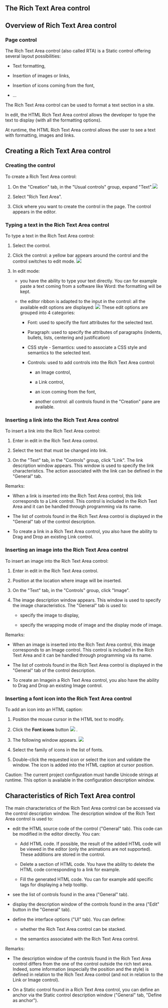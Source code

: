 


## The Rich Text Area control
			



<a name="NOTE1"></a>
<a name="NOTE1_1"></a>


## Overview of Rich Text Area control
<a name="overview_rich_text_area_control_ELTTEXTE000211"></a>


### Page control
<a name="page_control_ELTPARAGRAPHE000011"></a>

The Rich Text Area control (also called RTA) is a Static control offering several layout possibilities: 

- Text formatting,

- Insertion of images or links,

- Insertion of icons coming from the font,

- ...




The Rich Text Area control can be used to format a text section in a site. 

In edit, the HTML Rich Text Area control allows the developer to type the text to display (with all the formatting options). 

At runtime, the HTML Rich Text Area control allows the user to see a text with formatting, images and links. 

<a name="NOTE2"></a>
<a name="NOTE2_1"></a>


## Creating a Rich Text Area control
<a name="creating_rich_text_area_control_ELTTEXTE000235"></a>


### Creating the control
<a name="creating_the_control_ELTPARAGRAPHE000033"></a>

To create a Rich Text Area control: 

1. On the "Creation" tab, in the "Usual controls" group, expand "Text".![](https://doc.pcsoft.fr/en-US/images/image.awp?langid=3&name=WB_Libelle_HTML.gif)


2. Select "Rich Text Area". 

3. Click where you want to create the control in the page. The control appears in the editor.





### Typing a text in the Rich Text Area control
<a name="typing_text_the_rich_text_area_control_ELTPARAGRAPHE000051"></a>

To type a text in the Rich Text Area control: 

1. Select the control. 

2. Click the control: a yellow bar appears around the control and the control switches to edit mode. ![](https://doc.pcsoft.fr/en-US/images/image.awp?langid=3&name=ZTR_Edition_bandeau_Jaune.gif)


3. In edit mode: 

	- you have the ability to type your text directly. You can for example paste a text coming from a software like Word: the formatting will be kept. 

	- the editor ribbon is adapted to the input in the control: all the available edit options are displayed: ![](https://doc.pcsoft.fr/en-US/images/image.awp?langid=3&name=ZTR_Edition_ruban.gif)
These edit options are grouped into 4 categories: 

		- Font: used to specify the font attributes for the selected text. 

		- Paragraph: used to specify the attributes of paragraphs (indents, bullets, lists, centering and justification)

		- CSS style - Semantics: used to associate a CSS style and semantics to the selected text. 

		- Controls: used to add controls into the Rich Text Area control: 

			- an Image control, 

			- a Link control,

			- an icon coming from the font,

			- another control: all controls found in the "Creation" pane are available.








### Inserting a link into the Rich Text Area control
<a name="inserting_link_into_the_rich_text_area_control_ELTPARAGRAPHE000080"></a>

To insert a link into the Rich Text Area control: 

1. Enter in edit in the Rich Text Area control.

2. Select the text that must be changed into link. 

3. On the "Text" tab, in the "Controls" group, click "Link". The link description window appears. This window is used to specify the link characteristics. The action associated with the link can be defined in the "General" tab.




Remarks: 

- When a link is inserted into the Rich Text Area control, this link corresponds to a Link control. This control is included in the Rich Text Area and it can be handled through programming via its name. 

- The list of controls found in the Rich Text Area control is displayed in the "General" tab of the control description. 

- To create a link in a Rich Text Area control, you also have the ability to Drag and Drop an existing Link control.





### Inserting an image into the Rich Text Area control
<a name="inserting_image_into_the_rich_text_area_control_ELTPARAGRAPHE000107"></a>

To insert an image into the Rich Text Area control: 

1. Enter in edit in the Rich Text Area control.

2. Position at the location where image will be inserted. 

3. On the "Text" tab, in the "Controls" group, click "Image".

4. The image description window appears. This window is used to specify the image characteristics. The "General" tab is used to:  

	- specify the image to display,

	- specify the wrapping mode of image and the display mode of image.  







Remarks: 

- When an image is inserted into the Rich Text Area control, this image corresponds to an Image control. This control is included in the Rich Text Area and it can be handled through programming via its name. 

- The list of controls found in the Rich Text Area control is displayed in the "General" tab of the control description. 

- To create an Imagein a Rich Text Area control, you also have the ability to Drag and Drop an existing Image control.





### Inserting a font icon into the Rich Text Area control
<a name="inserting_font_icon_into_the_rich_text_area_control_ELTPARAGRAPHE000138"></a>

To add an icon into an HTML caption: 

1. Position the mouse cursor in the HTML text to modify.

2. Click the **Font icons** button ![](https://doc.pcsoft.fr/en-US/images/image.awp?langid=3&name=Gestion_des_polices_icones%20-%20HC%20N%B0001%201.gif)
. 

3. The following window appears. 
![](https://doc.pcsoft.fr/en-US/images/image.awp?langid=3&name=Gestion_des_polices_icones%20-%20HC%20N%B0002.gif&type=thumb)


4. Select the family of icons in the list of fonts.

5. Double-click the requested icon or select the icon and validate the window. The icon is added into the HTML caption at cursor position.




Caution: The current project configuration must handle Unicode strings at runtime. This option is available in the configuration description window.

<a name="NOTE3"></a>
<a name="NOTE3_1"></a>


## Characteristics of Rich Text Area control
<a name="characteristics_rich_text_area_control_ELTTEXTE000296"></a>
The main characteristics of the Rich Text Area control can be accessed via the control description window. The description window of the Rich Text Area control is used to: 

- edit the HTML source code of the control ("General" tab). This code can be modified in the editor directly. You can: 

	- Add HTML code. If possible, the result of the added HTML code will be viewed in the editor (only the animations are not supported). These additions are stored in the control. 

	- Delete a section of HTML code. You have the ability to delete the HTML code corresponding to a link for example. 

	- Fill the generated HTML code. You can for example add specific tags for displaying a help tooltip. 




- see the list of controls found in the area ("General" tab). 

- display the description window of the controls found in the area ("Edit" button in the "General" tab). 

- define the interface options ("UI" tab). You can define: 

	- whether the Rich Text Area control can be stacked.

	- the semantics associated with the Rich Text Area control. 







Remarks: 

- The description window of the controls found in the Rich Text Area control differs from the one of the control outside the rich text area. Indeed, some information (especially the position and the style) is defined in relation to the Rich Text Area control (and not in relation to the Link or Image control).

- On a Static control found in a Rich Text Area control, you can define an anchor via the Static control description window ("General" tab, "Define as anchor"). 





